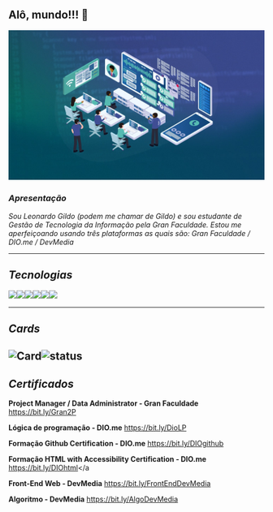 ## Alô, mundo!!! 👋
![Tecnologia da Informação](image-7.png)

### _Apresentação_
_Sou Leonardo Gildo (podem me chamar de Gildo) e sou estudante de Gestão de Tecnologia da Informação pela Gran Faculdade. Estou me aperfeiçoando usando três plataformas as quais são: Gran Faculdade /  DIO.me / DevMedia_


--------
## ___Tecnologias___
<img src="https://cdn.jsdelivr.net/gh/devicons/devicon@latest/icons/html5/html5-original.svg" width="50px"><img src="https://cdn.jsdelivr.net/gh/devicons/devicon@latest/icons/css3/css3-original.svg" width="50px"><img src="https://cdn.jsdelivr.net/gh/devicons/devicon@latest/icons/java/java-original.svg" width="50px"><img src="https://cdn.jsdelivr.net/gh/devicons/devicon@latest/icons/azuresqldatabase/azuresqldatabase-original.svg" width="50px"><img src="https://cdn.jsdelivr.net/gh/devicons/devicon@latest/icons/thealgorithms/thealgorithms-original.svg" width="50px"><img src="https://cdn.jsdelivr.net/gh/devicons/devicon@latest/icons/github/github-original.svg" width="50px">

----
## ___Cards___
![Card](https://github-readme-stats.vercel.app/api?username=L-Gildo&theme=merko&show_icons=true)![status](https://github-readme-stats.vercel.app/api/top-langs/?username=L-Gildo&hide=html&layout=compact&theme=merko)
-----
## ___Certificados___ 
__Project Manager / Data Administrator - Gran Faculdade__
<a>https://bit.ly/Gran2P</a>

__Lógica de programação - DIO.me__
<a>https://bit.ly/DioLP</a>

__Formação Github Certification - DIO.me__ <a>https://bit.ly/DIOgithub</a>

__Formação HTML with Accessibility Certification - DIO.me__ <a>https://bit.ly/DIOhtml</a

__Front-End Web - DevMedia__ <a>https://bit.ly/FrontEndDevMedia</a>

__Algoritmo - DevMedia__ <a>https://bit.ly/AlgoDevMedia</a>
